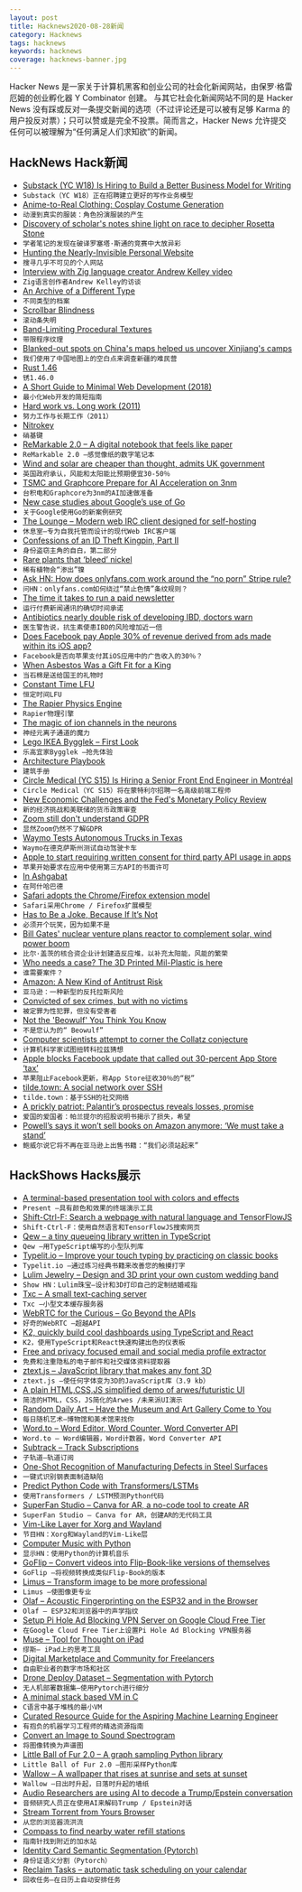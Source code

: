 ```yaml
---
layout: post
title: Hacknews2020-08-28新闻
category: Hacknews
tags: hacknews
keywords: hacknews
coverage: hacknews-banner.jpg
---
```


Hacker News 是一家关于计算机黑客和创业公司的社会化新闻网站，由保罗·格雷厄姆的创业孵化器 Y Combinator 创建。
与其它社会化新闻网站不同的是 Hacker News 没有踩或反对一条提交新闻的选项（不过评论还是可以被有足够 Karma 的用户投反对票）；只可以赞或是完全不投票。简而言之，Hacker News 允许提交任何可以被理解为“任何满足人们求知欲”的新闻。

## HackNews Hack新闻


- [Substack (YC W18) Is Hiring to Build a Better Business Model for Writing](https://substack.com/jobs)
- `Substack（YC W18）正在招聘建立更好的写作业务模型`
- [Anime-to-Real Clothing: Cosplay Costume Generation](https://arxiv.org/abs/2008.11479)
- `动漫到真实的服装：角色扮演服装的产生`
- [Discovery of scholar's notes shine light on race to decipher Rosetta Stone](https://www.theguardian.com/culture/2020/aug/25/discovery-of-scholars-notes-shine-light-on-race-to-decipher-rosetta-stone)
- `学者笔记的发现在破译罗塞塔·斯通的竞赛中大放异彩`
- [Hunting the Nearly-Invisible Personal Website](https://cheapskatesguide.org/articles/personal-website-hunting.html)
- `搜寻几乎不可见的个人网站`
- [Interview with Zig language creator Andrew Kelley video](https://www.youtube.com/watch?v=ZvskDoP09Ao&feature=emb_logo)
- `Zig语言创作者Andrew Kelley的访谈`
- [An Archive of a Different Type](http://blog.archive.org/2020/08/26/an-archive-of-a-different-type/)
- `不同类型的档案`
- [Scrollbar Blindness](https://svenkadak.com/blog/scrollbar-blindness)
- `滚动条失明`
- [Band-Limiting Procedural Textures](https://iquilezles.org/www/articles/bandlimiting/bandlimiting.htm)
- `带限程序纹理`
- [Blanked-out spots on China's maps helped us uncover Xinjiang's camps](https://www.buzzfeednews.com/article/alison_killing/satellite-images-investigation-xinjiang-detention-camps)
- `我们使用了中国地图上的空白点来调查新疆的难民营`
- [Rust 1.46](https://blog.rust-lang.org/2020/08/27/Rust-1.46.0.html)
- `锈1.46.0`
- [A Short Guide to Minimal Web Development (2018)](https://meiert.com/en/blog/minimal-web-development/)
- `最小化Web开发的简短指南`
- [Hard work vs. Long work (2011)](https://seths.blog/2011/05/hard-work-vs-long-work/)
- `努力工作与长期工作（2011）`
- [Nitrokey](https://www.nitrokey.com/)
- `硝基键`
- [ReMarkable 2.0 – A digital notebook that feels like paper](https://remarkable.com/#What_Is_New)
- `ReMarkable 2.0 –感觉像纸的数字笔记本`
- [Wind and solar are cheaper than thought, admits UK government](https://www.carbonbrief.org/wind-and-solar-are-30-50-cheaper-than-thought-admits-uk-government)
- `英国政府承认，风能和太阳能比预期便宜30-50％`
- [TSMC and Graphcore Prepare for AI Acceleration on 3nm](https://www.anandtech.com/show/16040/tsmc-and-graphcore-prepare-for-ai-acceleration-on-3nm)
- `台积电和Graphcore为3nm的AI加速做准备`
- [New case studies about Google’s use of Go](https://opensource.googleblog.com/2020/08/new-case-studies-about-googles-use-of-go.html)
- `关于Google使用Go的新案例研究`
- [The Lounge – Modern web IRC client designed for self-hosting](https://github.com/thelounge/thelounge)
- `休息室–专为自我托管而设计的现代Web IRC客户端`
- [Confessions of an ID Theft Kingpin, Part II](https://krebsonsecurity.com/2020/08/confessions-of-an-id-theft-kingpin-part-ii/)
- `身份盗窃主角的自白，第二部分`
- [Rare plants that ‘bleed’ nickel](https://www.bbc.com/future/article/20200825-indonesia-the-plants-that-mine-poisonous-metals)
- `稀有植物会“渗出”镍`
- [Ask HN: How does onlyfans.com work around the “no porn” Stripe rule?](item?id=24291790)
- `问HN：onlyfans.com如何绕过“禁止色情”条纹规则？`
- [The time it takes to run a paid newsletter](https://simonowens.substack.com/p/the-exact-time-commitment-it-takes)
- `运行付费新闻通讯的确切时间承诺`
- [Antibiotics nearly double risk of developing IBD, doctors warn](https://www.studyfinds.org/antibiotics-double-ibd-risk/)
- `医生警告说，抗生素使患IBD的风险增加近一倍`
- [Does Facebook pay Apple 30% of revenue derived from ads made within its iOS app?](https://twitter.com/SpencerDailey/status/1299063704483438593)
- `Facebook是否向苹果支付其iOS应用中的广告收入的30％？`
- [When Asbestos Was a Gift Fit for a King](https://daily.jstor.org/when-asbestos-was-a-gift-fit-for-a-king/)
- `当石棉是送给国王的礼物时`
- [Constant Time LFU](https://arpitbhayani.me/blogs/lfu)
- `恒定时间LFU`
- [The Rapier Physics Engine](https://www.dimforge.com/blog/2020/08/25/announcing-the-rapier-physics-engine/)
- `Rapier物理引擎`
- [The magic of ion channels in the neurons](https://i-kh.net/2020/08/26/the-magic-of-ion-channels/)
- `神经元离子通道的魔力`
- [Lego IKEA Bygglek – First Look](http://www.brickfinder.net/2020/07/11/lego-ikea-bygglek-first-look/)
- `乐高宜家Bygglek –抢先体验`
- [Architecture Playbook](https://nocomplexity.com/documents/arplaybook/introduction.html)
- `建筑手册`
- [Circle Medical (YC S15) Is Hiring a Senior Front End Engineer in Montréal](https://jobs.lever.co/circlemedical/46d8485b-0092-48a5-8a26-96262438353d)
- `Circle Medical（YC S15）将在蒙特利尔招聘一名高级前端工程师`
- [New Economic Challenges and the Fed's Monetary Policy Review](https://www.federalreserve.gov/newsevents/speech/powell20200827a.htm)
- `新的经济挑战和美联储的货币政策审查`
- [Zoom still don't understand GDPR](https://www.threatspike.com/blog/zoom_cookies.html)
- `显然Zoom仍然不了解GDPR`
- [Waymo Tests Autonomous Trucks in Texas](https://www.ttnews.com/articles/waymo-tests-autonomous-trucks-texas)
- `Waymo在德克萨斯州测试自动驾驶卡车`
- [Apple to start requiring written consent for third party API usage in apps](https://9to5mac.com/2020/08/27/apple-rejects-watch-for-tesla-app-as-it-starts-requiring-written-consent-for-third-party-api-use/)
- `苹果开始要求在应用中使用第三方API的书面许可`
- [In Ashgabat](https://www.lrb.co.uk/the-paper/v42/n15/james-lomax/diary)
- `在阿什哈巴德`
- [Safari adopts the Chrome/Firefox extension model](https://developer.apple.com/news/?id=kuswih5l)
- `Safari采用Chrome / Firefox扩展模型`
- [Has to Be a Joke, Because If It’s Not](https://alhambrapartners.com/2020/08/27/this-has-to-be-a-joke-because-if-its-not/)
- `必须开个玩笑，因为如果不是`
- [Bill Gates' nuclear venture plans reactor to complement solar, wind power boom](https://www.reuters.com/article/us-usa-nuclearpower-terrapower/bill-gates-nuclear-venture-plans-reactor-to-complement-solar-wind-power-boom-idUSKBN25N2U8)
- `比尔·盖茨的核合资企业计划建造反应堆，以补充太阳能，风能的繁荣`
- [Who needs a case? The 3D Printed Mil-Plastic is here](https://back7.co/home/back7co-mil-plastic)
- `谁需要案件？ `
- [Amazon: A New Kind of Antitrust Risk](https://diff.substack.com/p/amazon-a-new-kind-of-antitrust-risk)
- `亚马逊：一种新型的反托拉斯风险`
- [Convicted of sex crimes, but with no victims](https://www.nytimes.com/2020/08/26/magazine/sex-offender-operation-net-nanny.html)
- `被定罪为性犯罪，但没有受害者`
- [Not the 'Beowulf' You Think You Know](https://www.npr.org/2020/08/27/906423831/bro-this-is-not-the-beowulf-you-think-you-know)
- `不是您认为的“ Beowulf”`
- [Computer scientists attempt to corner the Collatz conjecture](https://www.quantamagazine.org/can-computers-solve-the-collatz-conjecture-20200826/)
- `计算机科学家试图扭转科拉兹猜想`
- [Apple blocks Facebook update that called out 30-percent App Store ‘tax’](https://www.theverge.com/2020/8/28/21405140/apple-rejects-facebook-update-30-percent-cut)
- `苹果阻止Facebook更新，称App Store征收30％的“税”`
- [tilde.town: A social network over SSH](https://tilde.town/)
- `tilde.town：基于SSH的社交网络`
- [A prickly patriot: Palantir’s prospectus reveals losses, promise](https://www.economist.com/business/2020/08/29/palantirs-stockmarket-prospectus-reveals-both-losses-and-promise)
- `爱国的爱国者：帕兰提尔的招股说明书揭示了损失，希望`
- [Powell’s says it won’t sell books on Amazon anymore: ‘We must take a stand’](https://www.oregonlive.com/silicon-forest/2020/08/powells-says-it-wont-sell-books-on-amazon-anymore-we-must-take-a-stand.html)
- `鲍威尔说它将不再在亚马逊上出售书籍：“我们必须站起来”`


## HackShows Hacks展示

- [ A terminal-based presentation tool with colors and effects](https://github.com/vinayak-mehta/present)
- `Present –具有颜色和效果的终端演示工具`
- [ Shift-Ctrl-F: Search a webpage with natural language and TensorFlowJS](https://github.com/model-zoo/shift-ctrl-f)
- `Shift-Ctrl-F：使用自然语言和TensorFlowJS搜索网页`
- [ Qew – a tiny queueing library written in TypeScript](https://github.com/Arrow7000/qew)
- `Qew –用TypeScript编写的小型队列库`
- [ Typelit.io – Improve your touch typing by practicing on classic books](https://typelit.io/)
- `Typelit.io –通过练习经典书籍来改善您的触摸打字`
- [ Lulim Jewelry – Design and 3D print your own custom wedding band](https://lulimjewelry.com)
- `Show HN：Lulim珠宝–设计和3D打印自己的定制结婚戒指`
- [ Txc – A small text-caching server](https://github.com/bindh3x/txc)
- `Txc –小型文本缓存服务器`
- [ WebRTC for the Curious – Go Beyond the APIs](https://webrtcforthecurious.com/)
- `好奇的WebRTC –超越API`
- [ K2, quickly build cool dashboards using TypeScript and React](http://k2.emumba.com)
- `K2，使用TypeScript和React快速构建出色的仪表板`
- [ Free and privacy focused email and social media profile extractor](https://www.growthhunt.io/)
- `免费和注重隐私的电子邮件和社交媒体资料提取器`
- [ ztext.js – JavaScript library that makes any font 3D](https://bennettfeely.com/ztext/)
- `ztext.js –使任何字体变为3D的JavaScript库（3.9 kb）`
- [ A plain HTML,CSS,JS simplified demo of arwes/futuristic UI](https://github.com/ivanceras/futureostech)
- `简洁的HTML，CSS，JS简化的Arwes /未来派UI演示`
- [ Random Daily Art – Have the Museum and Art Gallery Come to You](https://randomdailyart.com)
- `每日随机艺术–博物馆和美术馆来找你`
- [ Word.to – Word Editor, Word Counter, Word Converter API](https://word.to)
- `Word.to – Word编辑器，Word计数器，Word Converter API`
- [ Subtrack – Track Subscriptions](https://subtrack.vercel.app/)
- `子轨道–轨道订阅`
- [ One-Shot Recognition of Manufacturing Defects in Steel Surfaces](https://github.com/adipandas/one-shot-steel-surfaces)
- `一键式识别钢表面制造缺陷`
- [ Predict Python Code with Transformers/LSTMs](https://github.com/lab-ml/source_code_modelling)
- `使用Transformers / LSTM预测Python代码`
- [ SuperFan Studio – Canva for AR, a no-code tool to create AR](http://superfan.studio/)
- `SuperFan Studio – Canva for AR，创建AR的无代码工具`
- [ Vim-Like Layer for Xorg and Wayland](https://cedaei.com/posts/vim-like-layer-for-xorg-wayland/)
- `节目HN：Xorg和Wayland的Vim-Like层`
- [ Computer Music with Python](https://github.com/luvsound/pippi)
- `显示HN：使用Python的计算机音乐`
- [ GoFlip – Convert videos into Flip-Book-like versions of themselves](https://github.com/Kadle11/GoFlip)
- `GoFlip –将视频转换成类似Flip-Book的版本`
- [ Limus – Transform image to be more professional](https://limus.netlify.app/)
- `Limus –使图像更专业`
- [ Olaf – Acoustic Fingerprinting on the ESP32 and in the Browser](https://0110.be/posts/Olaf_-_Acoustic_fingerprinting_on_the_ESP32_and_in_the_Browser)
- `Olaf – ESP32和浏览器中的声学指纹`
- [ Setup Pi Hole Ad Blocking VPN Server on Google Cloud Free Tier](https://iamstoxe.com/posts/setup-pi-hole-ad-blocking-vpn-server-on-google-cloud-free-tier/)
- `在Google Cloud Free Tier上设置Pi Hole Ad Blocking VPN服务器`
- [ Muse – Tool for Thought on iPad](https://launch-preview.museapp.com/)
- `缪斯– iPad上的思考工具`
- [ Digital Marketplace and Community for Freelancers](https://hypelance.com/)
- `自由职业者的数字市场和社区`
- [ Drone Deploy Dataset – Segmentation with Pytorch](https://github.com/s3nh/drone-deploy-seg)
- `无人机部署数据集–使用Pytorch进行细分`
- [ A minimal stack based VM in C](https://github.com/codr7/liblg)
- `C语言中基于堆栈的最小VM`
- [ Curated Resource Guide for the Aspiring Machine Learning Engineer](https://www.confetti.ai)
- `有抱负的机器学习工程师的精选资源指南`
- [ Convert an Image to Sound Spectrogram](https://github.com/alexadam/img-encode)
- `将图像转换为声谱图`
- [ Little Ball of Fur 2.0 – A graph sampling Python library](https://github.com/benedekrozemberczki/Littleballoffur)
- `Little Ball of Fur 2.0 –图形采样Python库`
- [ Wallow – A wallpaper that rises at sunrise and sets at sunset](https://play.google.com/store/apps/details?id=io.otim.wallow)
- `Wallow –日出时升起，日落时升起的墙纸`
- [ Audio Researchers are using AI to decode a Trump/Epstein conversation](https://github.com/trumpepsteinaudio/trumpepsteinaudio)
- `音频研究人员正在使用AI来解码Trump / Epstein对话`
- [ Stream Torrent from Yours Browser](http://popcorntime.tube)
- `从您的浏览器流洪流`
- [ Compass to find nearby water refill stations](http://www.findtap.com/compass)
- `指南针找到附近的加水站`
- [ Identity Card Semantic Segmentation (Pytorch)](https://github.com/s3nh/unet-midv500)
- `身份证语义分割（Pytorch）`
- [ Reclaim Tasks – automatic task scheduling on your calendar](https://reclaim.ai/tasks)
- `回收任务–在日历上自动安排任务`

